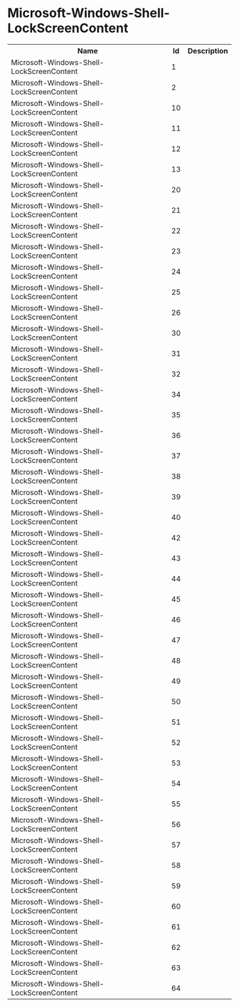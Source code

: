 # Microsoft-Windows-Shell-LockScreenContent

<table>
<colgroup><col/><col/><col/></colgroup>
<tr><th>Name</th><th>Id</th><th>Description</th></tr>
<tr><td>Microsoft-Windows-Shell-LockScreenContent</td><td>1</td><td></td></tr>
<tr><td>Microsoft-Windows-Shell-LockScreenContent</td><td>2</td><td></td></tr>
<tr><td>Microsoft-Windows-Shell-LockScreenContent</td><td>10</td><td></td></tr>
<tr><td>Microsoft-Windows-Shell-LockScreenContent</td><td>11</td><td></td></tr>
<tr><td>Microsoft-Windows-Shell-LockScreenContent</td><td>12</td><td></td></tr>
<tr><td>Microsoft-Windows-Shell-LockScreenContent</td><td>13</td><td></td></tr>
<tr><td>Microsoft-Windows-Shell-LockScreenContent</td><td>20</td><td></td></tr>
<tr><td>Microsoft-Windows-Shell-LockScreenContent</td><td>21</td><td></td></tr>
<tr><td>Microsoft-Windows-Shell-LockScreenContent</td><td>22</td><td></td></tr>
<tr><td>Microsoft-Windows-Shell-LockScreenContent</td><td>23</td><td></td></tr>
<tr><td>Microsoft-Windows-Shell-LockScreenContent</td><td>24</td><td></td></tr>
<tr><td>Microsoft-Windows-Shell-LockScreenContent</td><td>25</td><td></td></tr>
<tr><td>Microsoft-Windows-Shell-LockScreenContent</td><td>26</td><td></td></tr>
<tr><td>Microsoft-Windows-Shell-LockScreenContent</td><td>30</td><td></td></tr>
<tr><td>Microsoft-Windows-Shell-LockScreenContent</td><td>31</td><td></td></tr>
<tr><td>Microsoft-Windows-Shell-LockScreenContent</td><td>32</td><td></td></tr>
<tr><td>Microsoft-Windows-Shell-LockScreenContent</td><td>34</td><td></td></tr>
<tr><td>Microsoft-Windows-Shell-LockScreenContent</td><td>35</td><td></td></tr>
<tr><td>Microsoft-Windows-Shell-LockScreenContent</td><td>36</td><td></td></tr>
<tr><td>Microsoft-Windows-Shell-LockScreenContent</td><td>37</td><td></td></tr>
<tr><td>Microsoft-Windows-Shell-LockScreenContent</td><td>38</td><td></td></tr>
<tr><td>Microsoft-Windows-Shell-LockScreenContent</td><td>39</td><td></td></tr>
<tr><td>Microsoft-Windows-Shell-LockScreenContent</td><td>40</td><td></td></tr>
<tr><td>Microsoft-Windows-Shell-LockScreenContent</td><td>42</td><td></td></tr>
<tr><td>Microsoft-Windows-Shell-LockScreenContent</td><td>43</td><td></td></tr>
<tr><td>Microsoft-Windows-Shell-LockScreenContent</td><td>44</td><td></td></tr>
<tr><td>Microsoft-Windows-Shell-LockScreenContent</td><td>45</td><td></td></tr>
<tr><td>Microsoft-Windows-Shell-LockScreenContent</td><td>46</td><td></td></tr>
<tr><td>Microsoft-Windows-Shell-LockScreenContent</td><td>47</td><td></td></tr>
<tr><td>Microsoft-Windows-Shell-LockScreenContent</td><td>48</td><td></td></tr>
<tr><td>Microsoft-Windows-Shell-LockScreenContent</td><td>49</td><td></td></tr>
<tr><td>Microsoft-Windows-Shell-LockScreenContent</td><td>50</td><td></td></tr>
<tr><td>Microsoft-Windows-Shell-LockScreenContent</td><td>51</td><td></td></tr>
<tr><td>Microsoft-Windows-Shell-LockScreenContent</td><td>52</td><td></td></tr>
<tr><td>Microsoft-Windows-Shell-LockScreenContent</td><td>53</td><td></td></tr>
<tr><td>Microsoft-Windows-Shell-LockScreenContent</td><td>54</td><td></td></tr>
<tr><td>Microsoft-Windows-Shell-LockScreenContent</td><td>55</td><td></td></tr>
<tr><td>Microsoft-Windows-Shell-LockScreenContent</td><td>56</td><td></td></tr>
<tr><td>Microsoft-Windows-Shell-LockScreenContent</td><td>57</td><td></td></tr>
<tr><td>Microsoft-Windows-Shell-LockScreenContent</td><td>58</td><td></td></tr>
<tr><td>Microsoft-Windows-Shell-LockScreenContent</td><td>59</td><td></td></tr>
<tr><td>Microsoft-Windows-Shell-LockScreenContent</td><td>60</td><td></td></tr>
<tr><td>Microsoft-Windows-Shell-LockScreenContent</td><td>61</td><td></td></tr>
<tr><td>Microsoft-Windows-Shell-LockScreenContent</td><td>62</td><td></td></tr>
<tr><td>Microsoft-Windows-Shell-LockScreenContent</td><td>63</td><td></td></tr>
<tr><td>Microsoft-Windows-Shell-LockScreenContent</td><td>64</td><td></td></tr>
</table>

